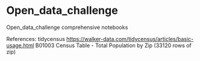 # Open_data_challenge
Open_data_challenge comprehensive notebooks 

References: 
tidycensus <https://walker-data.com/tidycensus/articles/basic-usage.html> 
B01003 Census Table - Total Population by Zip (33120 rows of zip)
